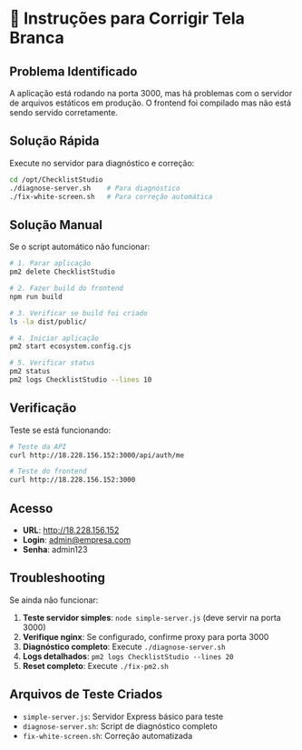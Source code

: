 # 🔧 Instruções para Corrigir Tela Branca

## Problema Identificado
A aplicação está rodando na porta 3000, mas há problemas com o servidor de arquivos estáticos em produção. O frontend foi compilado mas não está sendo servido corretamente.

## Solução Rápida

Execute no servidor para diagnóstico e correção:

```bash
cd /opt/ChecklistStudio
./diagnose-server.sh    # Para diagnóstico
./fix-white-screen.sh   # Para correção automática
```

## Solução Manual

Se o script automático não funcionar:

```bash
# 1. Parar aplicação
pm2 delete ChecklistStudio

# 2. Fazer build do frontend
npm run build

# 3. Verificar se build foi criado
ls -la dist/public/

# 4. Iniciar aplicação
pm2 start ecosystem.config.cjs

# 5. Verificar status
pm2 status
pm2 logs ChecklistStudio --lines 10
```

## Verificação

Teste se está funcionando:

```bash
# Teste da API
curl http://18.228.156.152:3000/api/auth/me

# Teste do frontend
curl http://18.228.156.152:3000
```

## Acesso

- **URL**: http://18.228.156.152
- **Login**: admin@empresa.com
- **Senha**: admin123

## Troubleshooting

Se ainda não funcionar:

1. **Teste servidor simples**: `node simple-server.js` (deve servir na porta 3000)
2. **Verifique nginx**: Se configurado, confirme proxy para porta 3000
3. **Diagnóstico completo**: Execute `./diagnose-server.sh`
4. **Logs detalhados**: `pm2 logs ChecklistStudio --lines 20`
5. **Reset completo**: Execute `./fix-pm2.sh`

## Arquivos de Teste Criados

- `simple-server.js`: Servidor Express básico para teste
- `diagnose-server.sh`: Script de diagnóstico completo
- `fix-white-screen.sh`: Correção automatizada